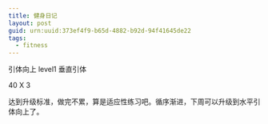 ```yaml
---
title: 健身日记
layout: post
guid: urn:uuid:373ef4f9-b65d-4882-b92d-94f41645de22
tags: 
  - fitness
---
```


引体向上 level1 垂直引体

40 X 3

达到升级标准，做完不累，算是适应性练习吧。循序渐进，下周可以升级到水平引体向上了。
